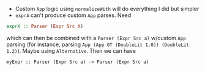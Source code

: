 * Custom `App` logic using `normalizeWith` will do everything I did but simpler
* `exprA` can't produce custom `App` parses. Need

```haskell
exprX :: Parser (Expr Src X)
```
which can then be combined with a `Parser (Expr Src a)` w/custom `App` parsing
(for instance, parsing `App (App GT (DoubleLit 1.0)) (DoubleLit 1.2)`). Maybe using
`Alternative`. Then we can have

```
myExpr :: Parser (Expr Src a) -> Parser (Expr Src a)
```
